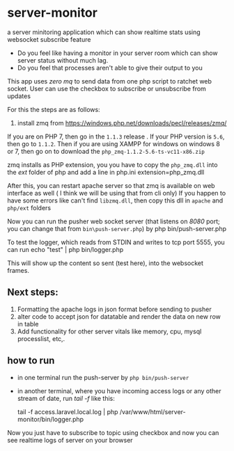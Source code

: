 # server-monitor
a server minitoring application which can show realtime stats using websocket subscribe feature

- Do you feel like having a monitor in your server room which can show server status without much lag.
- Do you feel that processes aren't able to give their output to you

This app uses *zero mq* to send data from one php script to ratchet web socket. User can use the checkbox to subscribe or unsubscribe from updates

For this the steps are as follows:

1. install zmq from https://windows.php.net/downloads/pecl/releases/zmq/

If you are on PHP 7, then go in the `1.1.3` release . If your PHP version is `5.6`, then go to `1.1.2`. Then if you are using XAMPP for windows on windows 8 or 7, then go on to download the `php_zmq-1.1.2-5.6-ts-vc11-x86.zip`

zmq installs as PHP extension, you you have to copy the `php_zmq.dll` into the *ext* folder of php and add a line in php.ini
    extension=php_zmq.dll

After this, you can restart apache server so that zmq is available on web interface as well ( I think we will be using that from cli only)
If you happen to have some errors like can't find `libzmq.dll`, then copy this dll in `apache` and `php/ext` folders

Now you can run the pusher web socket server (that listens on *8080* port; you can change that from `bin\push-server.php`) by
    php bin/push-server.php

To test the logger, which reads from STDIN and writes to tcp port 5555, you can run
    echo "test" | php bin/logger.php

This will show up the content so sent (test here), into the websocket frames. 

## Next steps:

1. Formatting the apache logs in json format before sending to pusher
2. alter code to accept json for datatable and render the data on new row in table
3. Add functionality for other server vitals like memory, cpu, mysql processlist, etc,.

## how to run

- in one terminal run the push-server by `php bin/push-server`
- in another terminal, where you have incoming access logs or any other stream of date, run *tail -f* like this:

    tail -f access.laravel.local.log | php /var/www/html/server-monitor/bin/logger.php

Now you just have to subscribe to topic using checkbox and now you can see realtime logs of server on your browser




